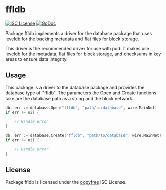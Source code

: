 # ffldb

[![ISC License](http://img.shields.io/badge/license-ISC-blue.svg)](http://copyfree.org)
[![GoDoc](https://godoc.org/git.parallelcoin.io/pod/database/ffldb?status.png)](http://godoc.org/git.parallelcoin.io/pod/database/ffldb)

Package ffldb implements a driver for the database package that uses leveldb for the backing metadata and flat files for block storage.

This driver is the recommended driver for use with pod. It makes use leveldb for the metadata, flat files for block storage, and checksums in key areas to
ensure data integrity.

## Usage

This package is a driver to the database package and provides the database type of "ffldb". The parameters the Open and Create functions take are the database path as a string and the block network.

```Go
db, err := database.Open("ffldb", "path/to/database", wire.MainNet)
if err != nil {

	// Handle error
}
```

```Go
db, err := database.Create("ffldb", "path/to/database", wire.MainNet)
if err != nil {

	// Handle error
}
```

## License

Package ffldb is licensed under the [copyfree](http://copyfree.org) ISC License.
